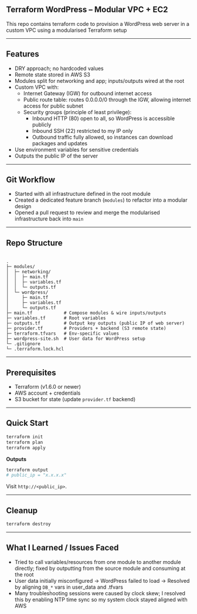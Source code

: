 ## Terraform WordPress – Modular VPC + EC2

This repo contains terraform code to provision a WordPress web server in a custom VPC using a modularised Terraform setup

---

## Features
- DRY approach; no hardcoded values
- Remote state stored in AWS S3
- Modules split for networking and app; inputs/outputs wired at the root
- Custom VPC with:
  - Internet Gateway (IGW) for outbound internet access
  - Public route table: routes 0.0.0.0/0 through the IGW, allowing internet access for public subnet
  - Security groups (principle of least privilege):
      - Inbound HTTP (80) open to all, so WordPress is accessible publicly
      - Inbound SSH (22) restricted to my IP only
      - Outbound traffic fully allowed, so instances can download packages and updates
- Use environment variables for sensitive credentials
- Outputs the public IP of the server

---

## Git Workflow

- Started with all infrastructure defined in the root module
- Created a dedicated feature branch (`modules`) to refactor into a modular design 
- Opened a pull request to review and merge the modularised infrastructure back into `main`

---

## Repo Structure
```

.
├─ modules/
│  ├─ networking/
│  │  ├─ main.tf
│  │  ├─ variables.tf
│  │  └─ outputs.tf
│  └─ wordpress/
│     ├─ main.tf
│     ├─ variables.tf
│     └─ outputs.tf
├─ main.tf            # Compose modules & wire inputs/outputs
├─ variables.tf       # Root variables
├─ outputs.tf         # Output key outputs (public IP of web server)
├─ provider.tf        # Providers + backend (S3 remote state)
├─ terraform.tfvars   # Env-specific values
├─ wordpress-site.sh  # User data for WordPress setup
└─ .gitignore
└─ .terraform.lock.hcl

````

---

## Prerequisites
- Terraform (v1.6.0 or newer)
- AWS account + credentials
- S3 bucket for state (update `provider.tf` backend)

---

## Quick Start
```bash
terraform init
terraform plan
terraform apply
````

**Outputs**

```bash
terraform output
# public_ip = "x.x.x.x"
```

Visit `http://<public_ip>`.

---

## Cleanup

```bash
terraform destroy
```

---

## What I Learned / Issues Faced

* Tried to call variables/resources from one module to another module directly; fixed by outputting from the source module and consuming at the root
* User data initially misconfigured → WordPress failed to load -> Resolved by aligning `DB_*` vars in user_data and .tfvars
* Many troubleshooting sessions were caused by clock skew; I resolved this by enabling NTP time sync so my system clock stayed aligned with AWS
